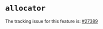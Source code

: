 # `allocator`

The tracking issue for this feature is: [#27389]

[#27389]: https://github.com/rust-lang/rust/issues/27389



